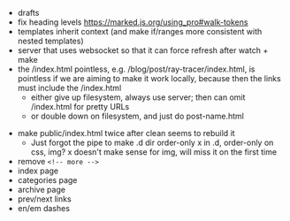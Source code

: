 - drafts
- fix heading levels https://marked.js.org/using_pro#walk-tokens
- templates inherit context (and make if/ranges more consistent with nested templates)
- server that uses websocket so that it can force refresh after watch + make
- the /index.html pointless, e.g. /blog/post/ray-tracer/index.html, is pointless if we are aiming to make it work locally, because then the links must include the /index.html
    - either give up filesystem, always use server; then can omit /index.html for pretty URLs
    - or double down on filesystem, and just do post-name.html
+ make public/index.html twice after clean seems to rebuild it
    + Just forgot the pipe to make .d dir order-only
x in .d, order-only on css, img?
    x doesn't make sense for img, will miss it on the first time
+ remove `<!-- more -->`
+ index page
+ categories page
+ archive page
+ prev/next links
+ en/em dashes
